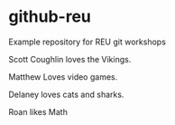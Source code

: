 # github-reu
Example repository for REU git workshops

Scott Coughlin loves the Vikings.

Matthew Loves video games.


Delaney loves cats and sharks.

Roan likes Math

